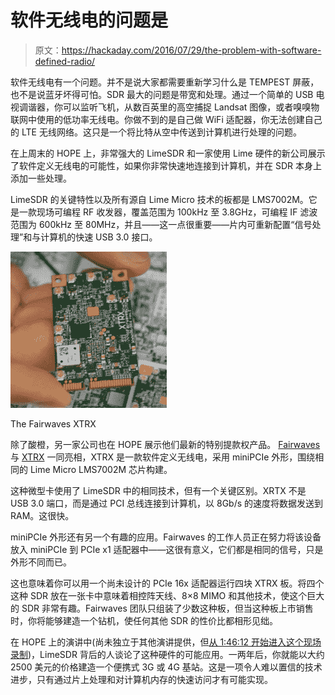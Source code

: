 # 软件无线电的问题是

> 原文：<https://hackaday.com/2016/07/29/the-problem-with-software-defined-radio/>

软件无线电有一个问题。并不是说大家都需要重新学习什么是 TEMPEST 屏蔽，也不是说蓝牙坏得可怕。SDR 最大的问题是带宽和处理。通过一个简单的 USB 电视调谐器，你可以监听飞机，从数百英里的高空捕捉 Landsat 图像，或者嗅嗅物联网中使用的低功率无线电。你做不到的是自己做 WiFi 适配器，你无法创建自己的 LTE 无线网络。这只是一个将比特从空中传送到计算机进行处理的问题。

在上周末的 HOPE 上，非常强大的 LimeSDR 和一家使用 Lime 硬件的新公司展示了软件定义无线电的可能性，如果你非常快速地连接到计算机，并在 SDR 本身上添加一些处理。

LimeSDR 的关键特性以及所有源自 Lime Micro 技术的板都是 LMS7002M。它是一款现场可编程 RF 收发器，覆盖范围为 100kHz 至 3.8GHz，可编程 IF 滤波范围为 600kHz 至 80MHz，并且——这一点很重要——片内可重新配置“信号处理”和与计算机的快速 USB 3.0 接口。

[![](img/7d120f9ad15b5f8e2addfa1e652f7e4f.png)](https://hackaday.com/wp-content/uploads/2016/07/dsc_0011.jpg)

The Fairwaves XTRX

除了酸橙，另一家公司也在 HOPE 展示他们最新的特别提款权产品。 [Fairwaves](https://fairwaves.co/) 与 [XTRX](https://xtrx.io/) 一同亮相，XTRX 是一款软件定义无线电，采用 miniPCIe 外形，围绕相同的 Lime Micro LMS7002M 芯片构建。

这种微型卡使用了 LimeSDR 中的相同技术，但有一个关键区别。XRTX 不是 USB 3.0 端口，而是通过 PCI 总线连接到计算机，以 8Gb/s 的速度将数据发送到 RAM。这很快。

miniPCIe 外形还有另一个有趣的应用。Fairwaves 的工作人员正在努力将该设备放入 miniPCIe 到 PCIe x1 适配器中——这很有意义，它们都是相同的信号，只是外形不同而已。

这也意味着你可以用一个尚未设计的 PCIe 16x 适配器运行四块 XTRX 板。将四个这种 SDR 放在一张卡中意味着相控阵天线、8×8 MIMO 和其他技术，使这个巨大的 SDR 非常有趣。Fairwaves 团队只组装了少数这种板，但当这种板上市销售时，你将能够建造一个钻机，使任何其他 SDR 的性价比都相形见绌。

在 HOPE 上的演讲中(尚未独立于其他演讲提供，但[从 1:46:12 开始进入这个现场录制](http://livestream.com/internetsociety3/hopeconf/videos/130824120))，LimeSDR 背后的人谈论了这种硬件的可能应用。一两年后，你就能以大约 2500 美元的价格建造一个便携式 3G 或 4G 基站。这是一项令人难以置信的技术进步，只有通过片上处理和对计算机内存的快速访问才有可能实现。